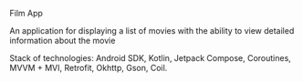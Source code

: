 Film App

An application for displaying a list of movies with the ability to view detailed information about the movie

Stack of technologies: Android SDK, Kotlin, Jetpack Compose, Coroutines, MVVM + MVI, Retrofit, Okhttp, Gson, Coil.

